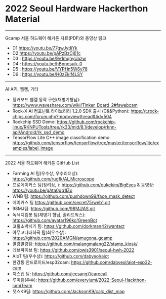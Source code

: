 # 2022 Seoul Hardware Hackerthon Material

***

Gcamp 서울 하드웨어 해커톤 자료(PDF)와 동영상 링크 

- D1 https://youtu.be/77gwJytIiYk
- D2 https://youtu.be/pAPzBzCj61c
- D3 : https://youtu.be/9v1mqhyUazw
- D4 : https://youtu.be/hBpnosujk-0
- D5 : https://youtu.be/VYPHn5W6y78
- D6 : https://youtu.be/H0zEklf4LSY

***
AI API, 웹캠, 기타
- 팅커보드 웹캠 동작 구현(채병기형님): https://www.waveshare.com/wiki/Tinker_Board_2#fswebcam
- Rock-X AI 컴포넌트 라이브러리 1.2.0 SDK 출시 (C&&Python): https://t.rock-chips.com/forum.php?mod=viewthread&tid=504 
- Rockchip SSD Demo: https://github.com/rockchip-linux/RKNPUTools/tree/rk33/mid/8.1/develop/rknn-api/Android/rk_ssd_demo
- TensorFlow Lite C++ image classification demo: https://github.com/tensorflow/tensorflow/tree/master/tensorflow/lite/examples/label_image

***
2022 서울 하드웨어 해커톤 GitHub List
- Farming AI 팀(우수상, 우수리더상): https://github.com/rugfk/AI_Microscope
- 프로메이커스 팀(장려상, ): https://github.com/dukekim/BigEyes & 동영상: https://youtu.be/gAta0gq1IZo
- WNB 팀: https://github.com/pushdown99/face_mask_detect
- 메이커스 팀 https://github.com/secret75/web1.git
- 98MJ팀: https://github.com/98MJ/AS.git
- 녹색지킴봇 팀(채병기 형님, 솔리드웍스): https://github.com/avatar196kc/GreenBot
- 코뿔소박치기 팀: https://github.com/dorkman42/wantact
- 아무고나대하굑 팀(최우수상): https://github.com/2020AMGN/amugona_gcamp
- 말랑말랑팀: https://github.com/malangmalang22/stamp_kiosk/ 
- 데브파이브 팀: https://github.com/owjs3901/seoul-hwh-2022 
- AIoT 팀(우수상): https://github.com/dabyeol/aiot  
- 한강동 안드로이드/esp32cam: https://github.com/dabyeol/aiot-esp32-cam
- 지스랩 팀: https://github.com/jeesang7/carecall
- 루미팀(우수): https://github.com/everylumi/2022-Seoul-Hackthon-lumiTeam
- 잿스K9팀: https://github.com/JacksonK9/calc_dist_map
